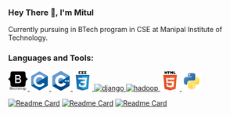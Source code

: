 <h3>Hey There 👋, I'm Mitul</h3>
Currently pursuing in BTech program in CSE at Manipal Institute of Technology.


<h3 align="left">Languages and Tools:</h3>
<p align="left"> <a href="https://getbootstrap.com" target="_blank" rel="noreferrer"> <img src="https://raw.githubusercontent.com/devicons/devicon/master/icons/bootstrap/bootstrap-plain-wordmark.svg" alt="bootstrap" width="40" height="40"/> </a> <a href="https://www.cprogramming.com/" target="_blank" rel="noreferrer"> <img src="https://raw.githubusercontent.com/devicons/devicon/master/icons/c/c-original.svg" alt="c" width="40" height="40"/> </a> <a href="https://www.w3schools.com/cpp/" target="_blank" rel="noreferrer"> <img src="https://raw.githubusercontent.com/devicons/devicon/master/icons/cplusplus/cplusplus-original.svg" alt="cplusplus" width="40" height="40"/> </a> <a href="https://www.w3schools.com/css/" target="_blank" rel="noreferrer"> <img src="https://raw.githubusercontent.com/devicons/devicon/master/icons/css3/css3-original-wordmark.svg" alt="css3" width="40" height="40"/> </a> <a href="https://www.djangoproject.com/" target="_blank" rel="noreferrer"> <img src="https://cdn.worldvectorlogo.com/logos/django.svg" alt="django" width="40" height="40"/> </a> <a href="https://hadoop.apache.org/" target="_blank" rel="noreferrer"> <img src="https://www.vectorlogo.zone/logos/apache_hadoop/apache_hadoop-icon.svg" alt="hadoop" width="40" height="40"/> </a> <a href="https://www.w3.org/html/" target="_blank" rel="noreferrer"> <img src="https://raw.githubusercontent.com/devicons/devicon/master/icons/html5/html5-original-wordmark.svg" alt="html5" width="40" height="40"/> </a> <a href="https://www.python.org" target="_blank" rel="noreferrer"> <img src="https://raw.githubusercontent.com/devicons/devicon/master/icons/python/python-original.svg" alt="python" width="40" height="40"/> </a> </p>

<!--![Mitul's GitHub stats](https://github-readme-stats.vercel.app/api?username=mitulagarwal&count_private=false&show_icons=true&theme=radical)-->

[![Readme Card](https://github-readme-stats.vercel.app/api/pin/?username=mitulagarwal&repo=Mac-Validator&theme=radical)](https://github.com/mitulagarwal/Mac-Validator)
[![Readme Card](https://github-readme-stats.vercel.app/api/pin/?username=mitulagarwal&repo=Distributed-File-System&theme=radical)](https://github.com/mitulagarwal/Distributed-File-System)
[![Readme Card](https://github-readme-stats.vercel.app/api/pin/?username=mitulagarwal&repo=Shell-Of-Qarth&theme=radical)](https://github.com/mitulagarwal/Shell-Of-Qarth)

